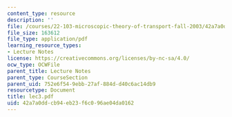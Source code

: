 ```yaml
---
content_type: resource
description: ''
file: /courses/22-103-microscopic-theory-of-transport-fall-2003/42a7a0ddcb94eb23f6c096ae04da0162_lec3.pdf
file_size: 163612
file_type: application/pdf
learning_resource_types:
- Lecture Notes
license: https://creativecommons.org/licenses/by-nc-sa/4.0/
ocw_type: OCWFile
parent_title: Lecture Notes
parent_type: CourseSection
parent_uid: 752e6f54-9ebb-27af-884d-d40c6ac14db9
resourcetype: Document
title: lec3.pdf
uid: 42a7a0dd-cb94-eb23-f6c0-96ae04da0162
---
```

